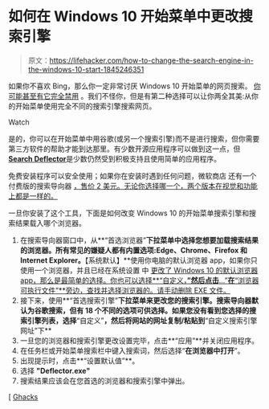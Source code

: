 # 如何在 Windows 10 开始菜单中更改搜索引擎

> 原文：<https://lifehacker.com/how-to-change-the-search-engine-in-the-windows-10-start-1845246351>

如果你不喜欢 Bing，那么你一定非常讨厌 Windows 10 开始菜单的网页搜索。 [你可能甚至有它完全禁用](https://lifehacker.com/how-to-disable-bing-search-in-windows-10s-start-menu-1720761074) 。我们不怪你，但是有第二种选择可以让你两全其美:从你的开始菜单使用完全不同的搜索引擎搜索网页。

Watch

是的，你可以在开始菜单中用谷歌(或另一个搜索引擎)而不是进行搜索，但你需要第三方软件的帮助才能到达那里。有少数开源应用程序可以做到这一点，但[**Search Deflector**](https://github.com/spikespaz/search-deflector)是少数仍然受到积极支持且使用简单的应用程序。

免费安装程序可以安全使用；如果你在安装时遇到任何问题，微软商店 还有一个付费版的搜索导向器 [，售价 2 美元。无论你选择哪一个，两个版本在视觉和功能上都是一样的。](https://www.microsoft.com/en-us/p/search-deflector/9p8zjj80rz2k)

一旦你安装了这个工具，下面是如何改变 Windows 10 的开始菜单搜索引擎和搜索结果载入哪个浏览器。

1.  在搜索导向器窗口中，从**“首选浏览器”**下拉菜单中选择您想要加载搜索结果的浏览器。所有常见的嫌疑人都有内置选项:Edge、Chrome、Firefox 和 Internet Explorer。**【系统默认】**使用你电脑的默认浏览器 app，如果你只使用一个浏览器，并且已经在系统设置 中 [更改了 Windows 10 的默认浏览器 app，那么是最简单的选择。你也可以选择**“自定义，**”然后点击**...”**在**“浏览器可执行文件”**旁边，查找并选择浏览器的。请手动删除 EXE 文件。](https://lifehacker.com/how-to-uninstall-edge-chromium-when-windows-10-wont-let-1844297854)
2.  接下来，使用**“首选搜索引擎”**下拉菜单来更改您的搜索引擎。搜索导向器默认为谷歌搜索，但有 18 个不同的选项可供选择。如果您没有看到您选择的搜索引擎列表，选择**“自定义”**，然后将网站的网址复制/粘贴到**“自定义搜索引擎网址”下**
3.  一旦您的浏览器和搜索引擎更改设置完毕，点击**“应用”**并关闭应用程序。
4.  在任务栏或开始菜单搜索栏中键入搜索词，然后选择“**在浏览器中打开**”。
5.  出现提示时，点击**“设置默认值”**。
6.  选择 **"Deflector.exe"**
7.  搜索结果应该会在您首选的浏览器和搜索引擎中弹出。

[ [Ghacks](https://www.ghacks.net/2020/09/30/make-windows-start-menu-and-cortana-to-open-web-searches-in-the-browser-and-search-engine-of-your-choice-with-search-deflector)